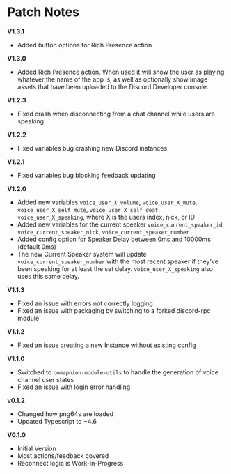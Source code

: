# Patch Notes
**V1.3.1**
- Added button options for Rich Presence action

**V1.3.0**
- Added Rich Presence action. When used it will show the user as playing whatever the name of the app is, as well as optionally show image assets that have been uploaded to the Discord Developer console.

**V1.2.3**
- Fixed crash when disconnecting from a chat channel while users are speaking

**V1.2.2**
- Fixed variables bug crashing new Discord instances

**V1.2.1**
- Fixed variables bug blocking feedback updating

**V1.2.0**
- Added new variables `voice_user_X_volume`, `voice_user_X_mute`, `voice_user_X_self_mute`, `voice_user_X_self_deaf`, `voice_user_X_speaking`, where X is the users index, nick, or ID
- Added new variables for the current speaker `voice_current_speaker_id`, `voice_current_speaker_nick`, `voice_current_speaker_number`
- Added config option for Speaker Delay between 0ms and 10000ms (default 0ms)
- The new Current Speaker system will update `voice_current_speaker_number` with the most recent speaker if they've been speaking for at least the set delay. `voice_user_X_speaking` also uses this same delay.

**V1.1.3**
- Fixed an issue with errors not correctly logging
- Fixed an issue with packaging by switching to a forked discord-rpc module

**V1.1.2**
- Fixed an issue creating a new Instance without existing config

**V1.1.0**
- Switched to `comapnion-module-utils` to handle the generation of voice channel user states
- Fixed an issue with login error handling

**v0.1.2**
- Changed how png64s are loaded
- Updated Typescript to ~4.6

**V0.1.0**
- Initial Version
- Most actions/feedback covered
- Reconnect logic is Work-In-Progress